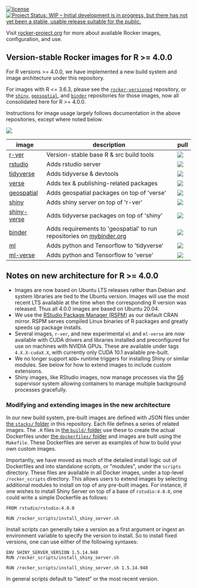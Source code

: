 [![license](https://img.shields.io/badge/license-GPLv2-blue.svg)](https://opensource.org/licenses/GPL-2.0)
[![Project Status: WIP – Initial development is in progress, but there has not yet been a stable, usable release suitable for the public.](https://www.repostatus.org/badges/latest/wip.svg)](https://www.repostatus.org/#wip)

Visit [rocker-project.org](https://rocker-project.org) for more about available Rocker images, configuration, and use.

## Version-stable Rocker images for R >= 4.0.0

For R versions >= 4.0.0, we have implemented a new build system and image architecture under this repository.

For images with R <= 3.6.3, please see the [`rocker-versioned`](https://github.com/rocker-org/rocker-versioned) repository,
or the [`shiny`](https://github.com/rocker-org/shiny), [`geospatial`](https://github.com/rocker-org/geospatial), and [`binder`](https://github.com/rocker-org/binder) repositories for those images, now all consolidated here for R >= 4.0.0.

Instructions for image usage largely follows documentation in the above repositories, except where noted below.

![](https://avatars0.githubusercontent.com/u/9100160?v=3&s=200)

image                                                      | description                                                                                    | pull
-----------------------------------------------------------|------------------------------------------------------------------------------------------------|---------------------------------------------------------------------------------------------------------------
[r-ver](https://hub.docker.com/r/rocker/r-ver)             | Version-stable base R & src build tools                                                        | [![](https://img.shields.io/docker/pulls/rocker/r-ver.svg)](https://hub.docker.com/r/rocker/r-ver)
[rstudio](https://hub.docker.com/r/rocker/rstudio)         | Adds rstudio server                                                                            | [![](https://img.shields.io/docker/pulls/rocker/rstudio.svg)](https://hub.docker.com/r/rocker/rstudio)
[tidyverse](https://hub.docker.com/r/rocker/tidyverse)     | Adds tidyverse & devtools                                                                      | [![](https://img.shields.io/docker/pulls/rocker/tidyverse.svg)](https://hub.docker.com/r/rocker/tidyverse)
[verse](https://hub.docker.com/r/rocker/verse)             | Adds tex & publishing-related packages                                                         | [![](https://img.shields.io/docker/pulls/rocker/verse.svg)](https://hub.docker.com/r/rocker/verse)
[geospatial](https://hub.docker.com/r/rocker/geospatial)   | Adds geospatial packages on top of 'verse'                                                     | [![](https://img.shields.io/docker/pulls/rocker/geospatial.svg)](https://hub.docker.com/r/rocker/geospatial)
[shiny](https://hub.docker.com/r/rocker/shiny)             | Adds shiny server on top of 'r-ver'                                                            | [![](https://img.shields.io/docker/pulls/rocker/shiny.svg)](https://hub.docker.com/r/rocker/shiny)
[shiny-verse](https://hub.docker.com/r/rocker/shiny-verse) | Adds tidyverse packages on top of 'shiny'                                                      | [![](https://img.shields.io/docker/pulls/rocker/shiny-verse.svg)](https://hub.docker.com/r/rocker/shiny-verse)
[binder](https://hub.docker.com/r/rocker/binder)           | Adds requirements to 'geospatial' to run repositories on [mybinder.org](https://mybinder.org/) | [![](https://img.shields.io/docker/pulls/rocker/binder.svg)](https://hub.docker.com/r/rocker/binder)
[ml](https://hub.docker.com/r/rocker/ml)                   | Adds python and Tensorflow to 'tidyverse'                                                      | [![](https://img.shields.io/docker/pulls/rocker/ml.svg)](https://hub.docker.com/r/rocker/ml)
[ml-verse](https://hub.docker.com/r/rocker/ml)             | Adds python and Tensorflow to 'verse'                                                          | [![](https://img.shields.io/docker/pulls/rocker/ml.svg)](https://hub.docker.com/r/rocker/ml)

## Notes on new architecture for R >= 4.0.0

- Images are now based on Ubuntu LTS releases rather than Debian and system libraries are tied to the Ubuntu version. Images will use the most recent LTS available at the time when the corresponding R version was released. Thus all 4.0.0 images are based on Ubuntu 20.04.
- We use the [RStudio Package Manager (RSPM)](https://packagemanager.rstudio.com) as our default CRAN mirror.  RSPM serves compiled Linux
   binaries of R packages and greatly speeds up package installs.
- Several images, `r-ver`, and new experimental `ml` and `ml-verse` are now available with CUDA drivers and libraries installed and preconfigured for use on machines with NVIDIA GPUs.  These are available under tags `4.X.X-cudaX.X`, with currently only CUDA 10.1 available pre-built.
- We no longer support `ADD=` runtime triggers for installing Shiny or similar modules.  See below for how to extend images to include custom extensions.
- Shiny images, like RStudio images, now manage processes via the [S6](https://github.com/just-containers/s6-overlay) supervisor system allowing containers to manage multiple background processes gracefully.

### Modifying and extending images in the new architecture

In our new build system, pre-built images are defined with JSON files under [the `stacks/` folder](./stacks)
in this repository.  Each file defines a series of related images.  The `.R` files in [the `build/`
folder](./build) use these to create the actual Dockerfiles under [the `dockerfiles/` folder](./dockerfiles) and images are built using the `Makefile`.
These Dockerfiles are server as examples of how to build your own custom images.

Importantly, we have moved as much of the detailed install logic out of Dockerfiles and into standalone scripts, or "modules", under the `scripts` directory.  These files are available in all Docker images, under a top-level `/rocker_scripts` directory.  This allows users to extend images by selecting additional modules to install on top of any pre-built images.  For instance, if one wishes to install Shiny Server on top of a base of `rstudio:4.0.0`, one could write a simple Dockerfile as follows:

```shell
FROM rstudio/rstudio:4.0.0

RUN /rocker_scripts/install_shiny_server.sh
```

Install scripts can generally take a version as a first argument or ingest an environment variable to specify the version to install. So to install fixed versions, one can use either of the following syntaxes:

```shell
ENV SHINY_SERVER_VERSION 1.5.14.948
RUN /rocker_scripts/install_shiny_server.sh

```

```shell
RUN /rocker_scripts/install_shiny_server.sh 1.5.14.948
```

In general scripts default to "latest" or the most recent version.

